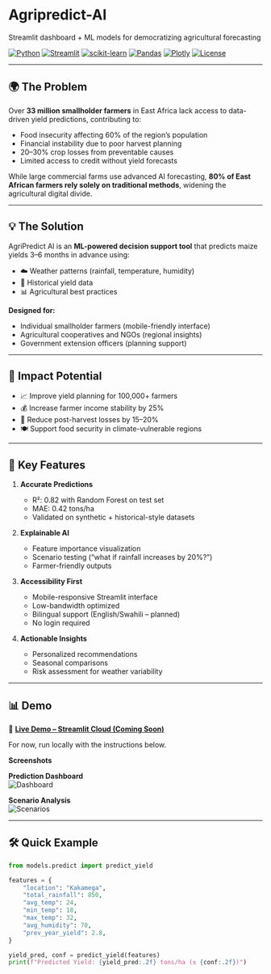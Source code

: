 # Agripredict-AI
Streamlit dashboard + ML models for democratizing agricultural forecasting

[![Python](https://img.shields.io/badge/Python-3.10+-blue.svg)](https://www.python.org/)
[![Streamlit](https://img.shields.io/badge/Streamlit-1.28+-red.svg)](https://streamlit.io/)
[![scikit-learn](https://img.shields.io/badge/scikit--learn-1.3+-orange.svg)](https://scikit-learn.org/)
[![Pandas](https://img.shields.io/badge/Pandas-1.5+-blue.svg)](https://pandas.pydata.org/)
[![Plotly](https://img.shields.io/badge/Plotly-5.0+-purple.svg)](https://plotly.com/python/)
[![License](https://img.shields.io/badge/License-MIT-green.svg)](LICENSE)

---

## 🌍 The Problem

Over **33 million smallholder farmers** in East Africa lack access to data-driven yield predictions, contributing to:
- Food insecurity affecting 60% of the region’s population  
- Financial instability due to poor harvest planning  
- 20–30% crop losses from preventable causes  
- Limited access to credit without yield forecasts  

While large commercial farms use advanced AI forecasting, **80% of East African farmers rely solely on traditional methods**, widening the agricultural digital divide.

---

## 💡 The Solution

AgriPredict AI is an **ML-powered decision support tool** that predicts maize yields 3–6 months in advance using:
- ☁️ Weather patterns (rainfall, temperature, humidity)  
- 🌱 Historical yield data  
- 📊 Agricultural best practices  

**Designed for:**
- Individual smallholder farmers (mobile-friendly interface)  
- Agricultural cooperatives and NGOs (regional insights)  
- Government extension officers (planning support)  

---

## 🎯 Impact Potential

- 📈 Improve yield planning for 100,000+ farmers  
- 💰 Increase farmer income stability by 25%  
- 🌾 Reduce post-harvest losses by 15–20%  
- 🍽️ Support food security in climate-vulnerable regions  

---

## 🚀 Key Features

1. **Accurate Predictions**  
   - R²: 0.82 with Random Forest on test set  
   - MAE: 0.42 tons/ha  
   - Validated on synthetic + historical-style datasets  

2. **Explainable AI**  
   - Feature importance visualization  
   - Scenario testing (“what if rainfall increases by 20%?”)  
   - Farmer-friendly outputs  

3. **Accessibility First**  
   - Mobile-responsive Streamlit interface  
   - Low-bandwidth optimized  
   - Bilingual support (English/Swahili – planned)  
   - No login required  

4. **Actionable Insights**  
   - Personalized recommendations  
   - Seasonal comparisons  
   - Risk assessment for weather variability  

---

## 📊 Demo

🔗 **[Live Demo – Streamlit Cloud (Coming Soon)]()**  

For now, run locally with the instructions below.  

**Screenshots**  

**Prediction Dashboard**  
![Dashboard](plots/eda_overview.png)  

**Scenario Analysis**  
![Scenarios](plots/correlation_matrix.png)  

---

## 🛠️ Quick Example

```python
from models.predict import predict_yield

features = {
    "location": "Kakamega",
    "total_rainfall": 850,
    "avg_temp": 24,
    "min_temp": 18,
    "max_temp": 32,
    "avg_humidity": 70,
    "prev_year_yield": 2.8,
}

yield_pred, conf = predict_yield(features)
print(f"Predicted Yield: {yield_pred:.2f} tons/ha (± {conf:.2f})")

